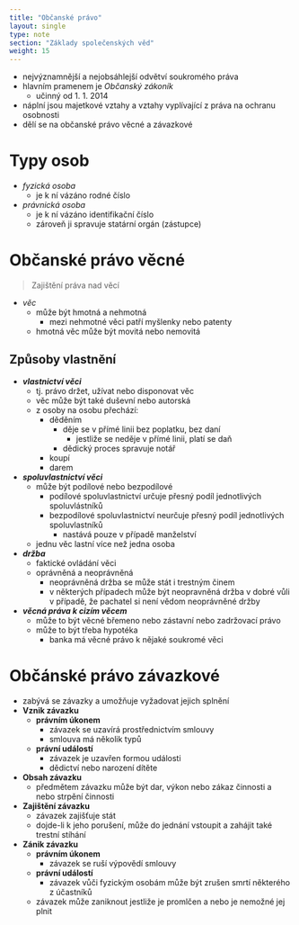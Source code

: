 ```yaml
---
title: "Občanské právo"
layout: single
type: note
section: "Základy společenských věd"
weight: 15
---
```

- nejvýznamnější a nejobsáhlejší odvětví soukromého práva
- hlavním pramenem je *Občanský zákoník*
    - učinný od 1. 1. 2014
- náplní jsou majetkové vztahy a vztahy vyplívající z práva na ochranu osobnosti
- dělí se na občanské právo věcné a závazkové
# Typy osob
- *fyzická osoba*
    - je k ní vázáno rodné číslo
- *právnická osoba*
    - je k ní vázáno identifikační číslo
    - zároveň ji spravuje statární orgán (zástupce)
# Občanské právo věcné
> Zajištění práva nad věcí
- *věc*
    - může být hmotná a nehmotná
        - mezi nehmotné věci patří myšlenky nebo patenty
    - hmotná věc může být movitá nebo nemovitá
## Způsoby vlastnění
- ***vlastnictví věci***
    - tj. právo držet, užívat nebo disponovat věc
    - věc může být také duševní nebo autorská
    - z osoby na osobu přechází:
        - děděním
            - děje se v přímé linii bez poplatku, bez daní
                - jestliže se neděje v přímé linii, platí se daň
            - dědický proces spravuje notář
        - koupí
        - darem
- ***spoluvlastnictví věci***
    - může být podílové nebo bezpodílové
        - podílové spoluvlastnictví určuje přesný podíl jednotlivých spoluvlástníků
        - bezpodílové spoluvlastnictví neurčuje přesný podíl jednotlivých spoluvlastníků
            - nastává pouze v případě manželství
    - jednu věc lastní více než jedna osoba
- ***držba***
    - faktické ovládání věci
    - oprávněná a neoprávněná
        - neoprávněná držba se může stát i trestným činem
        - v některých případech může být neopravněná držba v dobré vůli v případě, že pachatel si není vědom neoprávněné držby
- ***věcná práva k cizím věcem***
    - může to být věcné břemeno nebo zástavní nebo zadržovací právo
    - může to být třeba hypotéka
        - banka má věcné právo k nějaké soukromé věci
# Občánské právo závazkové
- zabývá se závazky a umožňuje vyžadovat jejich splnění
- **Vznik závazku**
    - **právním úkonem**
        - závazek se uzavírá prostřednictvím smlouvy
        - smlouva má několik typů
    - **právní událostí**
        - závazek je uzavřen formou události
        - dědictví nebo narození dítěte
- **Obsah závazku**
    - předmětem závazku může být dar, výkon nebo zákaz činnosti a nebo strpění činnosti
- **Zajištění závazku**
    - závazek zajišťuje stát
    - dojde-li k jeho porušení, může do jednání vstoupit a zahájit také trestní stíhání
- **Zánik závazku**
    - **právním úkonem**
        - závazek se ruší výpovědí smlouvy
    - **právní událostí**
        - závazek vůči fyzickým osobám může být zrušen smrtí některého z účastníků
    - závazek může zaniknout jestliže je promlčen a nebo je nemožné jej plnit